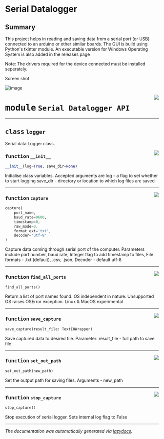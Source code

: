 # Serial Datalogger

## Summary
This project helps in reading and saving data from a serial port (or USB) connected to an arduino or other similar  boards. The GUI is build using Python's tkinter module. An executable version for Windows Operating System is also added in the releases page

Note: The drivers required for the device connected must be installed seperately.

Screen shot

![image](https://user-images.githubusercontent.com/58716239/140685682-5c6af2dd-8583-4318-b377-0355dfd820d5.png)


<!-- markdownlint-disable -->

<a href="..\serlogger.py#L0"><img align="right" style="float:right;" src="https://img.shields.io/badge/-source-cccccc?style=flat-square"></a>

# <kbd>module</kbd> `Serial Datalogger API`


---

## <kbd>class</kbd> `logger`
Serial data Logger  class. 

<a href="..\serlogger.py#L22"><img align="right" style="float:right;" src="https://img.shields.io/badge/-source-cccccc?style=flat-square"></a>

### <kbd>function</kbd> `__init__`

```python
__init__(log=True, save_dir=None)
```

Initialise class variables. Accepted arguments are log - a flag to set whether to start logging save_dir - directory or location to which log files are saved 




---

<a href="..\serlogger.py#L207"><img align="right" style="float:right;" src="https://img.shields.io/badge/-source-cccccc?style=flat-square"></a>

### <kbd>function</kbd> `capture`

```python
capture(
    port_name,
    baud_rate=9600,
    timestamp=0,
    raw_mode=0,
    format_ext='txt',
    decoder='utf-8'
)
```

Capture data coming through serial port of the computer. Parameters include port number, baud rate, Integer flag to add timestamp to files, File formats - .txt (default), .csv, .json, Decoder - default utf-8 

---

<a href="..\serlogger.py#L163"><img align="right" style="float:right;" src="https://img.shields.io/badge/-source-cccccc?style=flat-square"></a>

### <kbd>function</kbd> `find_all_ports`

```python
find_all_ports()
```

Return a list of port names found. OS independent in nature. Unsupported OS raises OSError exception. Linux & MacOS experimental 

---

<a href="..\serlogger.py#L255"><img align="right" style="float:right;" src="https://img.shields.io/badge/-source-cccccc?style=flat-square"></a>

### <kbd>function</kbd> `save_capture`

```python
save_capture(result_file: TextIOWrapper)
```

Save captured data to desired file. Parameter: result_file - full path to save file 

---

<a href="..\serlogger.py#L155"><img align="right" style="float:right;" src="https://img.shields.io/badge/-source-cccccc?style=flat-square"></a>

### <kbd>function</kbd> `set_out_path`

```python
set_out_path(new_path)
```

Set the output path for saving files. Arguments - new_path 

---

<a href="..\serlogger.py#L274"><img align="right" style="float:right;" src="https://img.shields.io/badge/-source-cccccc?style=flat-square"></a>

### <kbd>function</kbd> `stop_capture`

```python
stop_capture()
```

Stop execution of serial logger. Sets internal log flag to False 




---

_The documentation was automatically generated via [lazydocs](https://github.com/ml-tooling/lazydocs)._